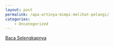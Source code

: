 ```yaml
---
layout: post
permalink: /apa-artinya-mimpi-melihat-pelangi/
categories:
    - Uncategorized
---
```


[Baca Selengkapnya](/05)